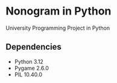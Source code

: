 # Nonogram in Python

University Programming Project in Python

## Dependencies

- Python 3.12
- Pygame 2.6.0
- PIL 10.40.0
